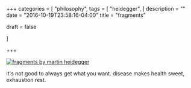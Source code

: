 +++
categories = [
  "philosophy",
  tags = [
  "heidegger",
]
description = ""
date = "2016-10-19T23:58:16-04:00"
title = "fragments"

draft = false

]

+++

[![fragments by martin heidegger](/img/love.jpg)](/pdf/fragments.pdf)

it's not good to always get what you want. disease makes health sweet, exhaustion rest.